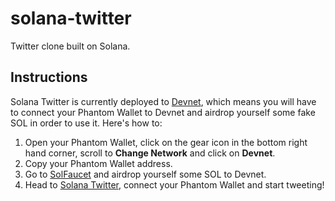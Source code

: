 # solana-twitter

Twitter clone built on Solana.

## Instructions

Solana Twitter is currently deployed to [Devnet](https://docs.solana.com/clusters#devnet), which means you will have to connect your Phantom Wallet to Devnet and airdrop yourself some fake SOL in order to use it. Here's how to:

1. Open your Phantom Wallet, click on the gear icon in the bottom right hand corner, scroll to **Change Network** and click on **Devnet**.
1. Copy your Phantom Wallet address.
1. Go to [SolFaucet](https://solfaucet.com) and airdrop yourself some SOL to Devnet.
1. Head to [Solana Twitter](https://soltwitter.netlify.app), connect your Phantom Wallet and start tweeting!
